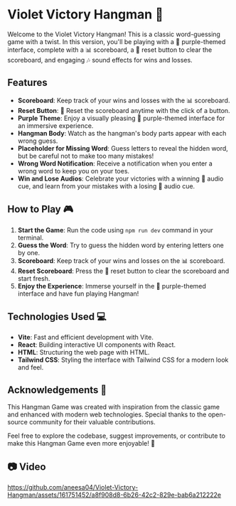 # Violet Victory Hangman 🎩

Welcome to the Violet Victory Hangman! This is a classic word-guessing game with a twist. In this version, you'll be playing with a 💜 purple-themed interface, complete with a 📊 scoreboard, a 🔄 reset button to clear the scoreboard, and engaging 🎶 sound effects for wins and losses.

## Features

- **Scoreboard**: Keep track of your wins and losses with the 📊 scoreboard.
- **Reset Button**: 🔄 Reset the scoreboard anytime with the click of a button.
- **Purple Theme**: Enjoy a visually pleasing 💜 purple-themed interface for an immersive experience.
- **Hangman Body**: Watch as the hangman's body parts appear with each wrong guess.
- **Placeholder for Missing Word**: Guess letters to reveal the hidden word, but be careful not to make too many mistakes!
- **Wrong Word Notification**: Receive a notification when you enter a wrong word to keep you on your toes.
- **Win and Lose Audios**: Celebrate your victories with a winning 🎉 audio cue, and learn from your mistakes with a losing 🚫 audio cue.

## How to Play 🎮

1. **Start the Game**: Run the code using `npm run dev` command in your terminal.
2. **Guess the Word**: Try to guess the hidden word by entering letters one by one.
3. **Scoreboard**: Keep track of your wins and losses on the 📊 scoreboard.
4. **Reset Scoreboard**: Press the 🔄 reset button to clear the scoreboard and start fresh.
5. **Enjoy the Experience**: Immerse yourself in the 💜 purple-themed interface and have fun playing Hangman!

## Technologies Used 💻

- **Vite**: Fast and efficient development with Vite.
- **React**: Building interactive UI components with React.
- **HTML**: Structuring the web page with HTML.
- **Tailwind CSS**: Styling the interface with Tailwind CSS for a modern look and feel.

## Acknowledgements 🙏

This Hangman Game was created with inspiration from the classic game and enhanced with modern web technologies. Special thanks to the open-source community for their valuable contributions.

Feel free to explore the codebase, suggest improvements, or contribute to make this Hangman Game even more enjoyable! 🚀

## 📷 Video 

https://github.com/aneesa04/Violet-Victory-Hangman/assets/161751452/a8f908d8-6b26-42c2-829e-bab6a212222e
